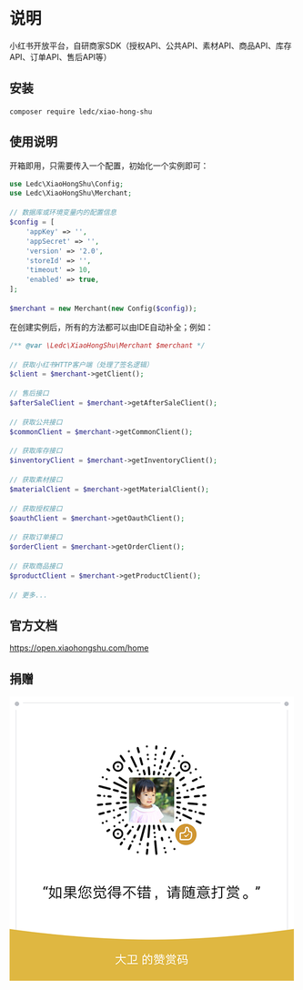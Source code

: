 # 说明

小红书开放平台，自研商家SDK（授权API、公共API、素材API、商品API、库存API、订单API、售后API等）

## 安装

`composer require ledc/xiao-hong-shu`

## 使用说明

开箱即用，只需要传入一个配置，初始化一个实例即可：

```php
use Ledc\XiaoHongShu\Config;
use Ledc\XiaoHongShu\Merchant;

// 数据库或环境变量内的配置信息
$config = [
    'appKey' => '',
    'appSecret' => '',
    'version' => '2.0',
    'storeId' => '',
    'timeout' => 10,
    'enabled' => true,
];

$merchant = new Merchant(new Config($config));
```

在创建实例后，所有的方法都可以由IDE自动补全；例如：

```php
/** @var \Ledc\XiaoHongShu\Merchant $merchant */

// 获取小红书HTTP客户端（处理了签名逻辑）
$client = $merchant->getClient();

// 售后接口
$afterSaleClient = $merchant->getAfterSaleClient();

// 获取公共接口
$commonClient = $merchant->getCommonClient();

// 获取库存接口
$inventoryClient = $merchant->getInventoryClient();

// 获取素材接口
$materialClient = $merchant->getMaterialClient();

// 获取授权接口
$oauthClient = $merchant->getOauthClient();

// 获取订单接口
$orderClient = $merchant->getOrderClient();

// 获取商品接口
$productClient = $merchant->getProductClient();

// 更多...
```

## 官方文档

https://open.xiaohongshu.com/home

## 捐赠

![reward](reward.png)